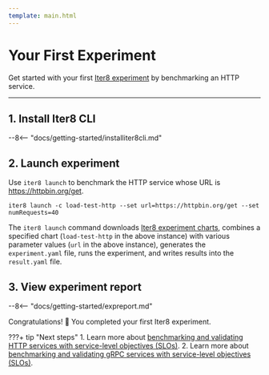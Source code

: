 ```yaml
---
template: main.html
---
```


# Your First Experiment

Get started with your first [Iter8 experiment](concepts.md) by benchmarking an HTTP service. 
    
***

## 1. Install Iter8 CLI
--8<-- "docs/getting-started/installiter8cli.md"

## 2. Launch experiment
Use `iter8 launch` to benchmark the HTTP service whose URL is https://httpbin.org/get.

```shell
iter8 launch -c load-test-http --set url=https://httpbin.org/get --set numRequests=40
```

The `iter8 launch` command downloads [Iter8 experiment charts](concepts.md#experiment-chart), combines a specified chart (`load-test-http` in the above instance) with various parameter values (`url` in the above instance), generates the `experiment.yaml` file, runs the experiment, and writes results into the `result.yaml` file.

## 3. View experiment report
--8<-- "docs/getting-started/expreport.md"


Congratulations! :tada: You completed your first Iter8 experiment.

???+ tip "Next steps"
    1. Learn more about [benchmarking and validating HTTP services with service-level objectives (SLOs)](../tutorials/load-test-http/basicusage.md).
    2. Learn more about [benchmarking and validating gRPC services with service-level objectives (SLOs)](../tutorials/load-test-grpc/basicusage.md).
